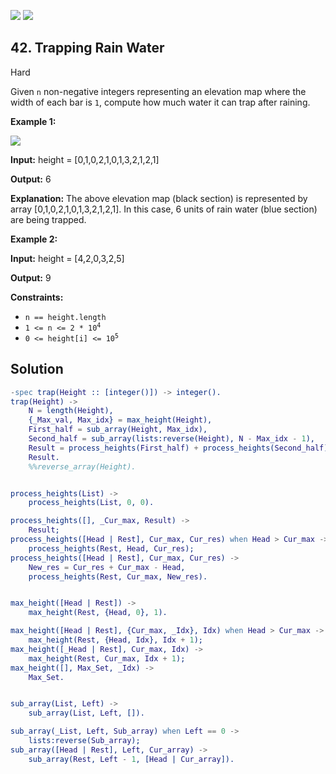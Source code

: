 [![](https://img.shields.io/github/stars/javadev/LeetCode-in-All?label=Stars&style=flat-square)](https://github.com/javadev/LeetCode-in-All)
[![](https://img.shields.io/github/forks/javadev/LeetCode-in-All?label=Fork%20me%20on%20GitHub%20&style=flat-square)](https://github.com/javadev/LeetCode-in-All/fork)

## 42\. Trapping Rain Water

Hard

Given `n` non-negative integers representing an elevation map where the width of each bar is `1`, compute how much water it can trap after raining.

**Example 1:**

![](https://assets.leetcode.com/uploads/2018/10/22/rainwatertrap.png)

**Input:** height = [0,1,0,2,1,0,1,3,2,1,2,1]

**Output:** 6

**Explanation:** The above elevation map (black section) is represented by array [0,1,0,2,1,0,1,3,2,1,2,1]. In this case, 6 units of rain water (blue section) are being trapped.

**Example 2:**

**Input:** height = [4,2,0,3,2,5]

**Output:** 9

**Constraints:**

*   `n == height.length`
*   <code>1 <= n <= 2 * 10<sup>4</sup></code>
*   <code>0 <= height[i] <= 10<sup>5</sup></code>

## Solution

```erlang
-spec trap(Height :: [integer()]) -> integer().
trap(Height) ->
    N = length(Height),
    {_Max_val, Max_idx} = max_height(Height),
    First_half = sub_array(Height, Max_idx),
    Second_half = sub_array(lists:reverse(Height), N - Max_idx - 1),
    Result = process_heights(First_half) + process_heights(Second_half),
    Result.
    %%reverse_array(Height).


process_heights(List) ->
    process_heights(List, 0, 0).

process_heights([], _Cur_max, Result) ->
    Result;
process_heights([Head | Rest], Cur_max, Cur_res) when Head > Cur_max ->
    process_heights(Rest, Head, Cur_res);
process_heights([Head | Rest], Cur_max, Cur_res) ->
    New_res = Cur_res + Cur_max - Head,
    process_heights(Rest, Cur_max, New_res).


max_height([Head | Rest]) ->
    max_height(Rest, {Head, 0}, 1).

max_height([Head | Rest], {Cur_max, _Idx}, Idx) when Head > Cur_max ->
    max_height(Rest, {Head, Idx}, Idx + 1);
max_height([_Head | Rest], Cur_max, Idx) ->
    max_height(Rest, Cur_max, Idx + 1);
max_height([], Max_Set, _Idx) ->
    Max_Set.


sub_array(List, Left) ->
    sub_array(List, Left, []).

sub_array(_List, Left, Sub_array) when Left == 0 ->
    lists:reverse(Sub_array);
sub_array([Head | Rest], Left, Cur_array) ->
    sub_array(Rest, Left - 1, [Head | Cur_array]).
```